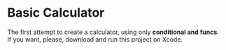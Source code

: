 # Basic Calculator

The first attempt to create a calculator, using only **conditional and funcs**.<br/>
If you want, please, download and run this project on Xcode.
